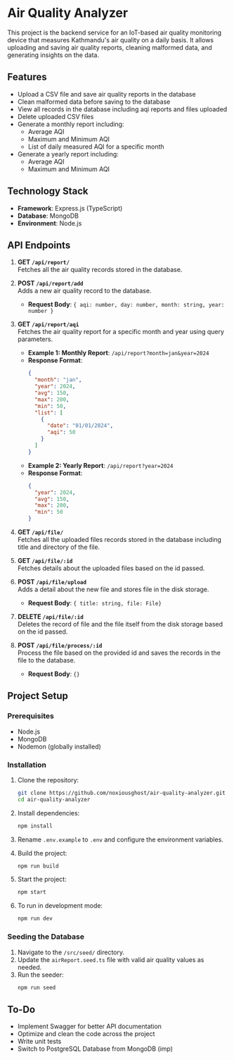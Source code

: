 # Air Quality Analyzer

This project is the backend service for an IoT-based air quality monitoring device that measures Kathmandu's air quality on a daily basis. It allows uploading and saving air quality reports, cleaning malformed data, and generating insights on the data.

## Features

- Upload a CSV file and save air quality reports in the database
- Clean malformed data before saving to the database
- View all records in the database including aqi reports and files uploaded
- Delete uploaded CSV files
- Generate a monthly report including:
  - Average AQI
  - Maximum and Minimum AQI
  - List of daily measured AQI for a specific month
- Generate a yearly report including:
  - Average AQI
  - Maximum and Minimum AQI

## Technology Stack

- **Framework**: Express.js (TypeScript)
- **Database**: MongoDB
- **Environment**: Node.js

## API Endpoints

1. **GET `/api/report/`**  
   Fetches all the air quality records stored in the database.

2. **POST `/api/report/add`**  
   Adds a new air quality record to the database.

   - **Request Body**: `{ aqi: number, day: number, month: string, year: number }`

3. **GET `/api/report/aqi`**  
   Fetches the air quality report for a specific month and year using query parameters.

   - **Example 1: Monthly Report**: `/api/report?month=jan&year=2024`
   - **Response Format**:
     ```json
     {
       "month": "jan",
       "year": 2024,
       "avg": 150,
       "max": 200,
       "min": 50,
       "list": [
         {
           "date": "01/01/2024",
           "aqi": 50
         }
       ]
     }
     ```
   - **Example 2: Yearly Report**: `/api/report?year=2024`
   - **Response Format**:
     ```json
     {
       "year": 2024,
       "avg": 150,
       "max": 200,
       "min": 50
     }
     ```

4. **GET `/api/file/`**  
   Fetches all the uploaded files records stored in the database including title and directory of the file.

5. **GET `/api/file/:id`**  
   Fetches details about the uploaded files based on the id passed.

6. **POST `/api/file/upload`**  
   Adds a detail about the new file and stores file in the disk storage.

   - **Request Body**: `{ title: string, file: File}`

7. **DELETE `/api/file/:id`**  
   Deletes the record of file and the file itself from the disk storage based on the id passed.

8. **POST `/api/file/process/:id`**  
   Process the file based on the provided id and saves the records in the file to the database.
   - **Request Body**: `{}`

## Project Setup

### Prerequisites

- Node.js
- MongoDB
- Nodemon (globally installed)

### Installation

1. Clone the repository:

   ```bash
   git clone https://github.com/noxiousghost/air-quality-analyzer.git
   cd air-quality-analyzer
   ```

2. Install dependencies:

   ```bash
   npm install
   ```

3. Rename `.env.example` to `.env` and configure the environment variables.

4. Build the project:

   ```bash
   npm run build
   ```

5. Start the project:

   ```bash
   npm start
   ```

6. To run in development mode:
   ```bash
   npm run dev
   ```

### Seeding the Database

1. Navigate to the `/src/seed/` directory.
2. Update the `airReport.seed.ts` file with valid air quality values as needed.
3. Run the seeder:
   ```bash
   npm run seed
   ```

## To-Do

- Implement Swagger for better API documentation
- Optimize and clean the code across the project
- Write unit tests
- Switch to PostgreSQL Database from MongoDB (imp)
